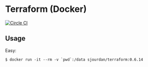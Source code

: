 # Terraform (Docker)

[![Circle CI](https://circleci.com/gh/sjourdan/terraform-docker.svg?style=shield)](https://circleci.com/gh/sjourdan/terraform-docker)

## Usage

Easy:

```
$ docker run -it --rm -v `pwd`:/data sjourdan/terraform:0.6.14
```
